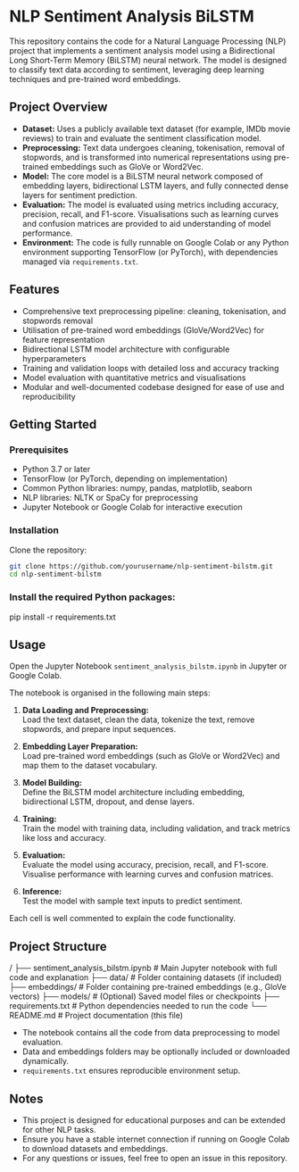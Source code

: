 # NLP Sentiment Analysis BiLSTM

This repository contains the code for a Natural Language Processing (NLP) project that implements a sentiment analysis model using a Bidirectional Long Short-Term Memory (BiLSTM) neural network. The model is designed to classify text data according to sentiment, leveraging deep learning techniques and pre-trained word embeddings.

## Project Overview

- **Dataset:** Uses a publicly available text dataset (for example, IMDb movie reviews) to train and evaluate the sentiment classification model.
- **Preprocessing:** Text data undergoes cleaning, tokenisation, removal of stopwords, and is transformed into numerical representations using pre-trained embeddings such as GloVe or Word2Vec.
- **Model:** The core model is a BiLSTM neural network composed of embedding layers, bidirectional LSTM layers, and fully connected dense layers for sentiment prediction.
- **Evaluation:** The model is evaluated using metrics including accuracy, precision, recall, and F1-score. Visualisations such as learning curves and confusion matrices are provided to aid understanding of model performance.
- **Environment:** The code is fully runnable on Google Colab or any Python environment supporting TensorFlow (or PyTorch), with dependencies managed via `requirements.txt`.


## Features

- Comprehensive text preprocessing pipeline: cleaning, tokenisation, and stopwords removal
- Utilisation of pre-trained word embeddings (GloVe/Word2Vec) for feature representation
- Bidirectional LSTM model architecture with configurable hyperparameters
- Training and validation loops with detailed loss and accuracy tracking
- Model evaluation with quantitative metrics and visualisations
- Modular and well-documented codebase designed for ease of use and reproducibility

## Getting Started

### Prerequisites

- Python 3.7 or later  
- TensorFlow (or PyTorch, depending on implementation)  
- Common Python libraries: numpy, pandas, matplotlib, seaborn  
- NLP libraries: NLTK or SpaCy for preprocessing  
- Jupyter Notebook or Google Colab for interactive execution

### Installation

Clone the repository:

```bash
git clone https://github.com/yourusername/nlp-sentiment-bilstm.git
cd nlp-sentiment-bilstm
```

### Install the required Python packages:
pip install -r requirements.txt

## Usage

Open the Jupyter Notebook `sentiment_analysis_bilstm.ipynb` in Jupyter or Google Colab.

The notebook is organised in the following main steps:

1. **Data Loading and Preprocessing:**  
   Load the text dataset, clean the data, tokenize the text, remove stopwords, and prepare input sequences.

2. **Embedding Layer Preparation:**  
   Load pre-trained word embeddings (such as GloVe or Word2Vec) and map them to the dataset vocabulary.

3. **Model Building:**  
   Define the BiLSTM model architecture including embedding, bidirectional LSTM, dropout, and dense layers.

4. **Training:**  
   Train the model with training data, including validation, and track metrics like loss and accuracy.

5. **Evaluation:**  
   Evaluate the model using accuracy, precision, recall, and F1-score. Visualise performance with learning curves and confusion matrices.

6. **Inference:**  
   Test the model with sample text inputs to predict sentiment.

Each cell is well commented to explain the code functionality.

## Project Structure

/
├── sentiment_analysis_bilstm.ipynb # Main Jupyter notebook with full code and explanation
├── data/ # Folder containing datasets (if included)
├── embeddings/ # Folder containing pre-trained embeddings (e.g., GloVe vectors)
├── models/ # (Optional) Saved model files or checkpoints
├── requirements.txt # Python dependencies needed to run the code
└── README.md # Project documentation (this file)

- The notebook contains all the code from data preprocessing to model evaluation.
- Data and embeddings folders may be optionally included or downloaded dynamically.
- `requirements.txt` ensures reproducible environment setup.

## Notes

- This project is designed for educational purposes and can be extended for other NLP tasks.
- Ensure you have a stable internet connection if running on Google Colab to download datasets and embeddings.
- For any questions or issues, feel free to open an issue in this repository.
